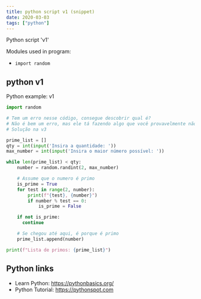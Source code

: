 ```yaml
---
title: python script v1 (snippet)
date: 2020-03-03
tags: ["python"]
---
```

Python script 'v1'


Modules used in program: 
* `import random`

## python v1

Python example: v1

```python
import random

# Tem um erro nesse código, consegue descobrir qual é?
# Não é bem um erro, mas ele tá fazendo algo que você provavelmente não tá esperando
# Solução na v3

prime_list = []
qty = int(input('Insira a quantidade: '))
max_number = int(input('Insira o maior número possível: '))

while len(prime_list) < qty:
    number = random.randint(2, max_number)

    # Assume que o numero é primo
    is_prime = True
    for test in range(2, number):
        print(f"{test}, {number}")
        if number % test == 0:
            is_prime = False

    if not is_prime:
      continue

    # Se chegou até aqui, é porque é primo
    prime_list.append(number)

print(f"Lista de primos: {prime_list}")

```

## Python links

- Learn Python: https://pythonbasics.org/
- Python Tutorial: https://pythonspot.com
